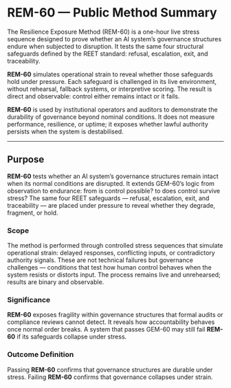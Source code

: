 # REM-60 — Public Method Summary

The Resilience Exposure Method (REM-60) is a one-hour live stress sequence designed to prove whether an AI system’s governance structures endure when subjected to disruption. It tests the same four structural safeguards defined by the REET standard: refusal, escalation, exit, and traceability.

**REM-60** simulates operational strain to reveal whether those safeguards hold under pressure. Each safeguard is challenged in its live environment, without rehearsal, fallback systems, or interpretive scoring. The result is direct and observable: control either remains intact or it fails.

**REM-60** is used by institutional operators and auditors to demonstrate the durability of governance beyond nominal conditions. It does not measure performance, resilience, or uptime; it exposes whether lawful authority persists when the system is destabilised.

---

## Purpose

**REM-60** tests whether an AI system’s governance structures remain intact when its normal conditions are disrupted. It extends GEM-60’s logic from observation to endurance: from is control possible? to does control survive stress? The same four REET safeguards — refusal, escalation, exit, and traceability — are placed under pressure to reveal whether they degrade, fragment, or hold.

### Scope

The method is performed through controlled stress sequences that simulate operational strain: delayed responses, conflicting inputs, or contradictory authority signals. These are not technical failures but governance challenges — conditions that test how human control behaves when the system resists or distorts input. The process remains live and unrehearsed; results are binary and observable.

### Significance

**REM-60** exposes fragility within governance structures that formal audits or compliance reviews cannot detect. It reveals how accountability behaves once normal order breaks. A system that passes GEM-60 may still fail **REM-60** if its safeguards collapse under stress.

### Outcome Definition

Passing **REM-60** confirms that governance structures are durable under stress.
Failing **REM-60** confirms that governance collapses under strain.